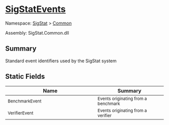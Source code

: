 # [SigStatEvents](./SigStatEvents.md)

Namespace: [SigStat]() > [Common](./README.md)

Assembly: SigStat.Common.dll

## Summary
Standard event identifiers used by the SigStat system

## Static Fields

| Name | Summary | 
| --- | --- | 
| <sub>BenchmarkEvent</sub><img width=200>| <sub>Events originating from a benchmark</sub>| <br>
| <sub>VerifierEvent</sub><img width=200>| <sub>Events originating from a verifier</sub>| <br>


